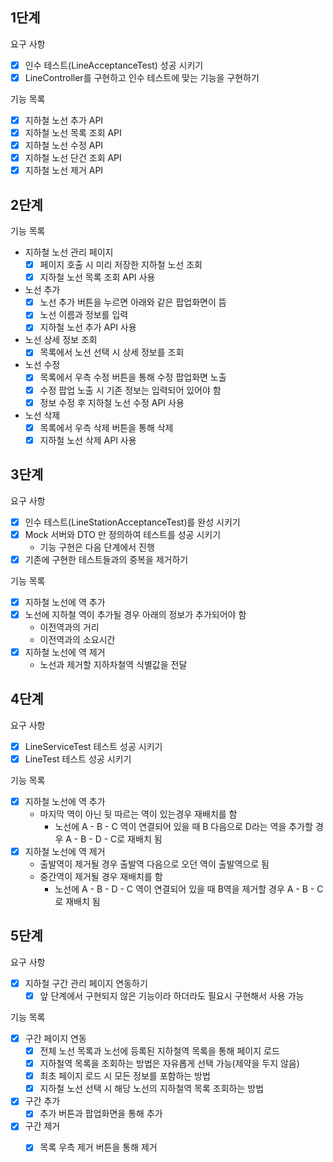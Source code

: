 ## 1단계 
요구 사항
- [x] 인수 테스트(LineAcceptanceTest) 성공 시키기
- [x] LineController를 구현하고 인수 테스트에 맞는 기능을 구현하기

기능 목록
- [x] 지하철 노선 추가 API
- [x] 지하철 노선 목록 조회 API
- [x] 지하철 노선 수정 API
- [x] 지하철 노선 단건 조회 API
- [x] 지하철 노선 제거 API

## 2단계
기능 목록
- 지하철 노선 관리 페이지
    - [x] 페이지 호출 시 미리 저장한 지하철 노선 조회
    - [x] 지하철 노선 목록 조회 API 사용
- 노선 추가
    - [x] 노선 추가 버튼을 누르면 아래와 같은 팝업화면이 뜸
    - [x] 노선 이름과 정보를 입력
    - [x] 지하철 노선 추가 API 사용
- 노선 상세 정보 조회
    - [x] 목록에서 노선 선택 시 상세 정보를 조회
- 노선 수정
    - [x] 목록에서 우측 수정 버튼을 통해 수정 팝업화면 노출
    - [x] 수정 팝업 노출 시 기존 정보는 입력되어 있어야 함
    - [x] 정보 수정 후 지하철 노선 수정 API 사용
- 노선 삭제
    - [x] 목록에서 우측 삭제 버튼을 통해 삭제
    - [x] 지하철 노선 삭제 API 사용

## 3단계
요구 사항
- [x] 인수 테스트(LineStationAcceptanceTest)를 완성 시키기
- [x] Mock 서버와 DTO 만 정의하여 테스트를 성공 시키기
    - 기능 구현은 다음 단계에서 진행
- [x] 기존에 구현한 테스트들과의 중복을 제거하기

기능 목록
- [x] 지하철 노선에 역 추가
- [x] 노선에 지하철 역이 추가될 경우 아래의 정보가 추가되어야 함
    - 이전역과의 거리
    - 이전역과의 소요시간
- [x] 지하철 노선에 역 제거
    - 노선과 제거할 지하차철역 식별값을 전달

## 4단계
요구 사항
- [x] LineServiceTest 테스트 성공 시키기
- [x] LineTest 테스트 성공 시키기

기능 목록
- [x] 지하철 노선에 역 추가
    - 마지막 역이 아닌 뒷 따르는 역이 있는경우 재배치를 함
        - 노선에 A - B - C 역이 연결되어 있을 때 B 다음으로 D라는 역을 추가할 경우 A - B - D - C로 재배치 됨
- [x] 지하철 노선에 역 제거
    - 출발역이 제거될 경우 출발역 다음으로 오던 역이 출발역으로 됨
    - 중간역이 제거될 경우 재배치를 함
        - 노선에 A - B - D - C 역이 연결되어 있을 때 B역을 제거할 경우 A - B - C로 재배치 됨

## 5단계
요구 사항
- [x] 지하철 구간 관리 페이지 연동하기
    - [x] 앞 단계에서 구현되지 않은 기능이라 하더라도 필요시 구현해서 사용 가능

기능 목록
- [x] 구간 페이지 연동
    - [x] 전체 노선 목록과 노선에 등록된 지하철역 목록을 통해 페이지 로드
    - [x] 지하철역 목록을 조회하는 방법은 자유롭게 선택 가능(제약을 두지 않음)
    - [x] 최초 페이지 로드 시 모든 정보를 포함하는 방법
    - [x] 지하철 노선 선택 시 해당 노선의 지하철역 목록 조회하는 방법
- [x] 구간 추가
    - [x] 추가 버튼과 팝업화면을 통해 추가
- [x] 구간 제거
    - [x] 목록 우측 제거 버튼을 통해 제거

